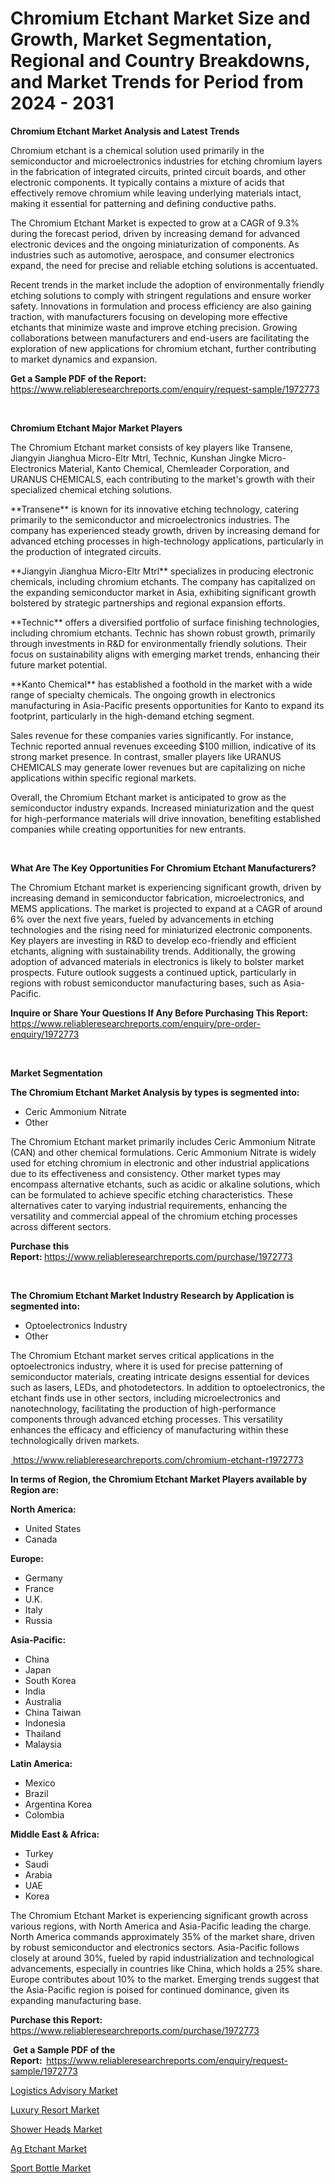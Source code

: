 <p><h1>Chromium Etchant Market Size and Growth, Market Segmentation, Regional and Country Breakdowns, and Market Trends for Period from 2024 -  2031</h1></p><p><strong>Chromium Etchant Market Analysis and Latest Trends</strong></p>
<p><p>Chromium etchant is a chemical solution used primarily in the semiconductor and microelectronics industries for etching chromium layers in the fabrication of integrated circuits, printed circuit boards, and other electronic components. It typically contains a mixture of acids that effectively remove chromium while leaving underlying materials intact, making it essential for patterning and defining conductive paths.</p><p>The Chromium Etchant Market is expected to grow at a CAGR of 9.3% during the forecast period, driven by increasing demand for advanced electronic devices and the ongoing miniaturization of components. As industries such as automotive, aerospace, and consumer electronics expand, the need for precise and reliable etching solutions is accentuated. </p><p>Recent trends in the market include the adoption of environmentally friendly etching solutions to comply with stringent regulations and ensure worker safety. Innovations in formulation and process efficiency are also gaining traction, with manufacturers focusing on developing more effective etchants that minimize waste and improve etching precision. Growing collaborations between manufacturers and end-users are facilitating the exploration of new applications for chromium etchant, further contributing to market dynamics and expansion.</p></p>
<p><strong>Get a Sample PDF of the Report:&nbsp;</strong> <a href="https://www.reliableresearchreports.com/enquiry/request-sample/1972773?utm_campaign=37&utm_medium=2&utm_source=Github&utm_content=ia&utm_term=14112024&utm_id=chromium-etchant">https://www.reliableresearchreports.com/enquiry/request-sample/1972773</a></p>
<p>&nbsp;</p>
<p><strong>Chromium Etchant Major Market Players</strong></p>
<p><p>The Chromium Etchant market consists of key players like Transene, Jiangyin Jianghua Micro-Eltr Mtrl, Technic, Kunshan Jingke Micro-Electronics Material, Kanto Chemical, Chemleader Corporation, and URANUS CHEMICALS, each contributing to the market's growth with their specialized chemical etching solutions.</p><p>**Transene** is known for its innovative etching technology, catering primarily to the semiconductor and microelectronics industries. The company has experienced steady growth, driven by increasing demand for advanced etching processes in high-technology applications, particularly in the production of integrated circuits.</p><p>**Jiangyin Jianghua Micro-Eltr Mtrl** specializes in producing electronic chemicals, including chromium etchants. The company has capitalized on the expanding semiconductor market in Asia, exhibiting significant growth bolstered by strategic partnerships and regional expansion efforts. </p><p>**Technic** offers a diversified portfolio of surface finishing technologies, including chromium etchants. Technic has shown robust growth, primarily through investments in R&D for environmentally friendly solutions. Their focus on sustainability aligns with emerging market trends, enhancing their future market potential.</p><p>**Kanto Chemical** has established a foothold in the market with a wide range of specialty chemicals. The ongoing growth in electronics manufacturing in Asia-Pacific presents opportunities for Kanto to expand its footprint, particularly in the high-demand etching segment.</p><p>Sales revenue for these companies varies significantly. For instance, Technic reported annual revenues exceeding $100 million, indicative of its strong market presence. In contrast, smaller players like URANUS CHEMICALS may generate lower revenues but are capitalizing on niche applications within specific regional markets.</p><p>Overall, the Chromium Etchant market is anticipated to grow as the semiconductor industry expands. Increased miniaturization and the quest for high-performance materials will drive innovation, benefiting established companies while creating opportunities for new entrants.</p></p>
<p>&nbsp;</p>
<p><strong>What Are The Key Opportunities For Chromium Etchant Manufacturers?</strong></p>
<p><p>The Chromium Etchant market is experiencing significant growth, driven by increasing demand in semiconductor fabrication, microelectronics, and MEMS applications. The market is projected to expand at a CAGR of around 6% over the next five years, fueled by advancements in etching technologies and the rising need for miniaturized electronic components. Key players are investing in R&D to develop eco-friendly and efficient etchants, aligning with sustainability trends. Additionally, the growing adoption of advanced materials in electronics is likely to bolster market prospects. Future outlook suggests a continued uptick, particularly in regions with robust semiconductor manufacturing bases, such as Asia-Pacific.</p></p>
<p><strong>Inquire or Share Your Questions If Any Before Purchasing This Report:</strong> <a href="https://www.reliableresearchreports.com/enquiry/pre-order-enquiry/1972773?utm_campaign=37&utm_medium=2&utm_source=Github&utm_content=ia&utm_term=14112024&utm_id=chromium-etchant">https://www.reliableresearchreports.com/enquiry/pre-order-enquiry/1972773</a></p>
<p>&nbsp;</p>
<p><strong>Market Segmentation</strong></p>
<p><strong>The Chromium Etchant Market Analysis by types is segmented into:</strong></p>
<p><ul><li>Ceric Ammonium Nitrate</li><li>Other</li></ul></p>
<p><p>The Chromium Etchant market primarily includes Ceric Ammonium Nitrate (CAN) and other chemical formulations. Ceric Ammonium Nitrate is widely used for etching chromium in electronic and other industrial applications due to its effectiveness and consistency. Other market types may encompass alternative etchants, such as acidic or alkaline solutions, which can be formulated to achieve specific etching characteristics. These alternatives cater to varying industrial requirements, enhancing the versatility and commercial appeal of the chromium etching processes across different sectors.</p></p>
<p><strong>Purchase this Report:&nbsp;</strong><a href="https://www.reliableresearchreports.com/purchase/1972773?utm_campaign=37&utm_medium=2&utm_source=Github&utm_content=ia&utm_term=14112024&utm_id=chromium-etchant">https://www.reliableresearchreports.com/purchase/1972773</a></p>
<p>&nbsp;</p>
<p><strong>The Chromium Etchant Market Industry Research by Application is segmented into:</strong></p>
<p><ul><li>Optoelectronics Industry</li><li>Other</li></ul></p>
<p><p>The Chromium Etchant market serves critical applications in the optoelectronics industry, where it is used for precise patterning of semiconductor materials, creating intricate designs essential for devices such as lasers, LEDs, and photodetectors. In addition to optoelectronics, the etchant finds use in other sectors, including microelectronics and nanotechnology, facilitating the production of high-performance components through advanced etching processes. This versatility enhances the efficacy and efficiency of manufacturing within these technologically driven markets.</p></p>
<p><a href="https://www.reliableresearchreports.com/chromium-etchant-r1972773?utm_campaign=37&utm_medium=2&utm_source=Github&utm_content=ia&utm_term=14112024&utm_id=chromium-etchant">&nbsp;https://www.reliableresearchreports.com/chromium-etchant-r1972773</a></p>
<p><strong>In terms of Region, the Chromium Etchant Market Players available by Region are:</strong></p>
<p>
    <p> <strong> North America: </strong>
        <ul>
            <li>United States</li>
            <li>Canada</li>
        </ul>
        </p> 
    <p> <strong> Europe: </strong>
        <ul>
            <li>Germany</li>
            <li>France</li>
            <li>U.K.</li>
            <li>Italy</li>
            <li>Russia</li>
        </ul>
        </p> 
    <p> <strong> Asia-Pacific: </strong>
        <ul>
            <li>China</li>
            <li>Japan</li>
            <li>South Korea</li>
            <li>India</li>
            <li>Australia</li>
            <li>China Taiwan</li>
            <li>Indonesia</li>
            <li>Thailand</li>
            <li>Malaysia</li>
        </ul>
        </p> 
    <p> <strong> Latin America: </strong>
        <ul>
            <li>Mexico</li>
            <li>Brazil</li>
            <li>Argentina Korea</li>
            <li>Colombia</li>
        </ul>
        </p> 
    <p> <strong> Middle East & Africa: </strong>
        <ul>
            <li>Turkey</li>
            <li>Saudi</li>
            <li>Arabia</li>
            <li>UAE</li>
            <li>Korea</li>
        </ul>
    </p>
    </p>
<p><p>The Chromium Etchant Market is experiencing significant growth across various regions, with North America and Asia-Pacific leading the charge. North America commands approximately 35% of the market share, driven by robust semiconductor and electronics sectors. Asia-Pacific follows closely at around 30%, fueled by rapid industrialization and technological advancements, especially in countries like China, which holds a 25% share. Europe contributes about 10% to the market. Emerging trends suggest that the Asia-Pacific region is poised for continued dominance, given its expanding manufacturing base.</p></p>
<p><strong>Purchase this Report: </strong><a href="https://www.reliableresearchreports.com/purchase/1972773?utm_campaign=37&utm_medium=2&utm_source=Github&utm_content=ia&utm_term=14112024&utm_id=chromium-etchant">https://www.reliableresearchreports.com/purchase/1972773</a></p>
<p>&nbsp;<strong>Get a Sample PDF of the Report:&nbsp;&nbsp;</strong><a href="https://www.reliableresearchreports.com/enquiry/request-sample/1972773?utm_campaign=37&utm_medium=2&utm_source=Github&utm_content=ia&utm_term=14112024&utm_id=chromium-etchant">https://www.reliableresearchreports.com/enquiry/request-sample/1972773</a></p>
<p><strong></strong></p>
<p><p><a href="https://issuu.com/reportprime-2/docs/logistics-advisory-market-size-2030_e78009db577252?utm_campaign=37&utm_medium=2&utm_source=Github&utm_content=ia&utm_term=14112024&utm_id=chromium-etchant">Logistics Advisory Market</a></p><p><a href="https://issuu.com/reportprime-2/docs/luxury-resort-market-size-2030.pptx_28fda45901f2ea?utm_campaign=37&utm_medium=2&utm_source=Github&utm_content=ia&utm_term=14112024&utm_id=chromium-etchant">Luxury Resort Market</a></p><p><a href="https://www.linkedin.com/pulse/competitive-intelligence-shower-heads-market-key-players-v8jgc?utm_campaign=37&utm_medium=2&utm_source=Github&utm_content=ia&utm_term=14112024&utm_id=chromium-etchant">Shower Heads Market</a></p><p><a href="https://github.com/wwwkeltoum/Market-Research-Report-List-5/blob/main/ag-etchant-market.md?utm_campaign=37&utm_medium=2&utm_source=Github&utm_content=ia&utm_term=14112024&utm_id=chromium-etchant">Ag Etchant Market</a></p><p><a href="https://www.linkedin.com/pulse/sport-bottle-market-research-report-exploring-size-revenue-wctfc?utm_campaign=37&utm_medium=2&utm_source=Github&utm_content=ia&utm_term=14112024&utm_id=chromium-etchant">Sport Bottle Market</a></p></p>